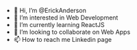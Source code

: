 - 👋 Hi, I’m @ErickAnderson
- 👀 I’m interested in Web Development
- 🌱 I’m currently learning ReactJS
- 💞️ I’m looking to collaborate on Web Apps
- 📫 How to reach me Linkedin page

<!---
ErickAnderson/ErickAnderson is a ✨ special ✨ repository because its `README.md` (this file) appears on your GitHub profile.
You can click the Preview link to take a look at your changes.
--->
